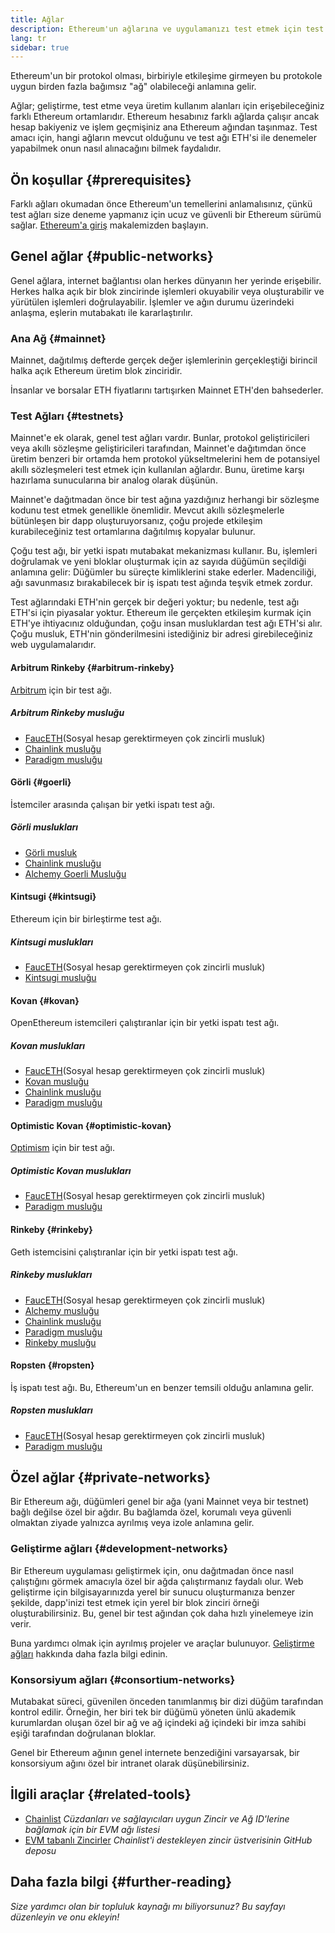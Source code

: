 ```yaml
---
title: Ağlar
description: Ethereum'un ağlarına ve uygulamanızı test etmek için test ağı ether'inin (ETH) nereden alınacağına genel bir bakış.
lang: tr
sidebar: true
---
```


Ethereum'un bir protokol olması, birbiriyle etkileşime girmeyen bu protokole uygun birden fazla bağımsız "ağ" olabileceği anlamına gelir.

Ağlar; geliştirme, test etme veya üretim kullanım alanları için erişebileceğiniz farklı Ethereum ortamlarıdır. Ethereum hesabınız farklı ağlarda çalışır ancak hesap bakiyeniz ve işlem geçmişiniz ana Ethereum ağından taşınmaz. Test amacı için, hangi ağların mevcut olduğunu ve test ağı ETH'si ile denemeler yapabilmek onun nasıl alınacağını bilmek faydalıdır.

## Ön koşullar {#prerequisites}

Farklı ağları okumadan önce Ethereum'un temellerini anlamalısınız, çünkü test ağları size deneme yapmanız için ucuz ve güvenli bir Ethereum sürümü sağlar. [Ethereum'a giriş](/developers/docs/intro-to-ethereum/) makalemizden başlayın.

## Genel ağlar {#public-networks}

Genel ağlara, internet bağlantısı olan herkes dünyanın her yerinde erişebilir. Herkes halka açık bir blok zincirinde işlemleri okuyabilir veya oluşturabilir ve yürütülen işlemleri doğrulayabilir. İşlemler ve ağın durumu üzerindeki anlaşma, eşlerin mutabakatı ile kararlaştırılır.

### Ana Ağ {#mainnet}

Mainnet, dağıtılmış defterde gerçek değer işlemlerinin gerçekleştiği birincil halka açık Ethereum üretim blok zinciridir.

İnsanlar ve borsalar ETH fiyatlarını tartışırken Mainnet ETH'den bahsederler.

### Test Ağları {#testnets}

Mainnet'e ek olarak, genel test ağları vardır. Bunlar, protokol geliştiricileri veya akıllı sözleşme geliştiricileri tarafından, Mainnet'e dağıtımdan önce üretim benzeri bir ortamda hem protokol yükseltmelerini hem de potansiyel akıllı sözleşmeleri test etmek için kullanılan ağlardır. Bunu, üretime karşı hazırlama sunucularına bir analog olarak düşünün.

Mainnet'e dağıtmadan önce bir test ağına yazdığınız herhangi bir sözleşme kodunu test etmek genellikle önemlidir. Mevcut akıllı sözleşmelerle bütünleşen bir dapp oluşturuyorsanız, çoğu projede etkileşim kurabileceğiniz test ortamlarına dağıtılmış kopyalar bulunur.

Çoğu test ağı, bir yetki ispatı mutabakat mekanizması kullanır. Bu, işlemleri doğrulamak ve yeni bloklar oluşturmak için az sayıda düğümün seçildiği anlamına gelir: Düğümler bu süreçte kimliklerini stake ederler. Madenciliği, ağı savunmasız bırakabilecek bir iş ispatı test ağında teşvik etmek zordur.

Test ağlarındaki ETH'nin gerçek bir değeri yoktur; bu nedenle, test ağı ETH'si için piyasalar yoktur. Ethereum ile gerçekten etkileşim kurmak için ETH'ye ihtiyacınız olduğundan, çoğu insan musluklardan test ağı ETH'si alır. Çoğu musluk, ETH'nin gönderilmesini istediğiniz bir adresi girebileceğiniz web uygulamalarıdır.

#### Arbitrum Rinkeby {#arbitrum-rinkeby}

[Arbitrum](https://arbitrum.io/) için bir test ağı.

##### Arbitrum Rinkeby musluğu

- [FaucETH](https://fauceth.komputing.org)(Sosyal hesap gerektirmeyen çok zincirli musluk)
- [Chainlink musluğu](https://faucets.chain.link/)
- [Paradigm musluğu](https://faucet.paradigm.xyz/)

#### Görli {#goerli}

İstemciler arasında çalışan bir yetki ispatı test ağı.

##### Görli muslukları

- [Görli musluk](https://faucet.goerli.mudit.blog/)
- [Chainlink musluğu](https://faucets.chain.link/)
- [Alchemy Goerli Musluğu](https://goerlifaucet.com/)

#### Kintsugi {#kintsugi}

Ethereum için bir birleştirme test ağı.

##### Kintsugi muslukları

- [FaucETH](https://fauceth.komputing.org)(Sosyal hesap gerektirmeyen çok zincirli musluk)
- [Kintsugi musluğu](https://faucet.kintsugi.themerge.dev/)

#### Kovan {#kovan}

OpenEthereum istemcileri çalıştıranlar için bir yetki ispatı test ağı.

##### Kovan muslukları

- [FaucETH](https://fauceth.komputing.org)(Sosyal hesap gerektirmeyen çok zincirli musluk)
- [Kovan musluğu](https://faucet.kovan.network/)
- [Chainlink musluğu](https://faucets.chain.link/)
- [Paradigm musluğu](https://faucet.paradigm.xyz/)

#### Optimistic Kovan {#optimistic-kovan}

[Optimism](https://www.optimism.io/) için bir test ağı.

##### Optimistic Kovan muslukları

- [FaucETH](https://fauceth.komputing.org)(Sosyal hesap gerektirmeyen çok zincirli musluk)
- [Paradigm musluğu](https://faucet.paradigm.xyz/)

#### Rinkeby {#rinkeby}

Geth istemcisini çalıştıranlar için bir yetki ispatı test ağı.

##### Rinkeby muslukları

- [FaucETH](https://fauceth.komputing.org)(Sosyal hesap gerektirmeyen çok zincirli musluk)
- [Alchemy musluğu](https://RinkebyFaucet.com)
- [Chainlink musluğu](https://faucets.chain.link/)
- [Paradigm musluğu](https://faucet.paradigm.xyz/)
- [Rinkeby musluğu](https://faucet.rinkeby.io/)

#### Ropsten {#ropsten}

İş ispatı test ağı. Bu, Ethereum'un en benzer temsili olduğu anlamına gelir.

##### Ropsten muslukları

- [FaucETH](https://fauceth.komputing.org)(Sosyal hesap gerektirmeyen çok zincirli musluk)
- [Paradigm musluğu](https://faucet.paradigm.xyz/)

## Özel ağlar {#private-networks}

Bir Ethereum ağı, düğümleri genel bir ağa (yani Mainnet veya bir testnet) bağlı değilse özel bir ağdır. Bu bağlamda özel, korumalı veya güvenli olmaktan ziyade yalnızca ayrılmış veya izole anlamına gelir.

### Geliştirme ağları {#development-networks}

Bir Ethereum uygulaması geliştirmek için, onu dağıtmadan önce nasıl çalıştığını görmek amacıyla özel bir ağda çalıştırmanız faydalı olur. Web geliştirme için bilgisayarınızda yerel bir sunucu oluşturmanıza benzer şekilde, dapp'inizi test etmek için yerel bir blok zinciri örneği oluşturabilirsiniz. Bu, genel bir test ağından çok daha hızlı yinelemeye izin verir.

Buna yardımcı olmak için ayrılmış projeler ve araçlar bulunuyor. [Geliştirme ağları](/developers/docs/development-networks/) hakkında daha fazla bilgi edinin.

### Konsorsiyum ağları {#consortium-networks}

Mutabakat süreci, güvenilen önceden tanımlanmış bir dizi düğüm tarafından kontrol edilir. Örneğin, her biri tek bir düğümü yöneten ünlü akademik kurumlardan oluşan özel bir ağ ve ağ içindeki ağ içindeki bir imza sahibi eşiği tarafından doğrulanan bloklar.

Genel bir Ethereum ağının genel internete benzediğini varsayarsak, bir konsorsiyum ağını özel bir intranet olarak düşünebilirsiniz.

## İlgili araçlar {#related-tools}

- [Chainlist](https://chainlist.org/) _Cüzdanları ve sağlayıcıları uygun Zincir ve Ağ ID'lerine bağlamak için bir EVM ağı listesi_
- [EVM tabanlı Zincirler](https://github.com/ethereum-lists/chains) _Chainlist'i destekleyen zincir üstverisinin GitHub deposu_

## Daha fazla bilgi {#further-reading}

_Size yardımcı olan bir topluluk kaynağı mı biliyorsunuz? Bu sayfayı düzenleyin ve onu ekleyin!_
